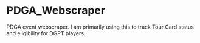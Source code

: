 # PDGA_Webscraper
PDGA event webscraper. I am primarily using this to track Tour Card status and eligibility for DGPT players.
